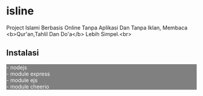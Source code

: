 # isline
Project Islami Berbasis Online Tanpa Aplikasi Dan Tanpa Iklan, Membaca &lt;b>Qur'an,Tahlil Dan Do'a&lt;/b> Lebih Simpel.&lt;br>


<h2> Instalasi</h2>
<p style="background: gray; color:white;">
- nodejs <br>
- module express <br>
- module ejs <br>
- module cheerio <br>
</p>
